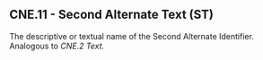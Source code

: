 ## CNE.11 - Second Alternate Text (ST)

The descriptive or textual name of the Second Alternate Identifier. Analogous to _CNE.2 Text._
